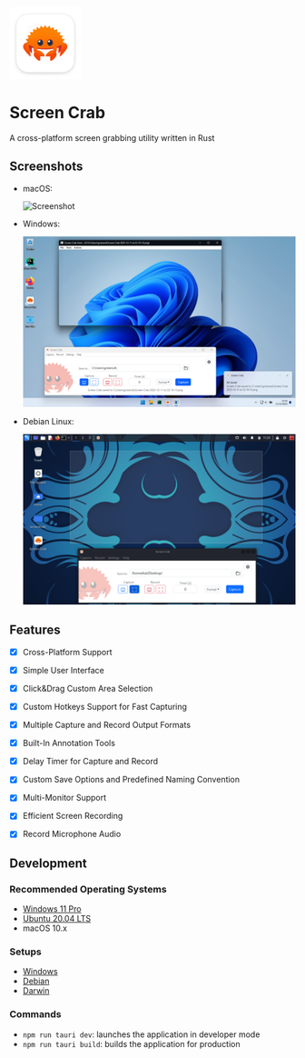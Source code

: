 <img width="25%" src="./screencrab/src-tauri/icons/Square310x310Logo.png">

# Screen Crab

A cross-platform screen grabbing utility written in Rust


## Screenshots
- macOS:

    ![Screenshot](./screencrab/screenshots/ScreenCrab_macOS.png)

- Windows:

    ![Screenshot](./screencrab/screenshots/ScreenCrab_Windows.png)

- Debian Linux:

    ![Screenshot](./screencrab/screenshots/ScreenCrab_Linux.png)

## Features

- [x] Cross-Platform Support
- [x] Simple User Interface
- [x] Click&Drag Custom Area Selection
- [x] Custom Hotkeys Support for Fast Capturing
- [x] Multiple Capture and Record Output Formats
- [x] Built-In Annotation Tools
- [x] Delay Timer for Capture and Record
- [x] Custom Save Options and Predefined Naming Convention
- [x] Multi-Monitor Support
- [x] Efficient Screen Recording
- [x] Record Microphone Audio 



## Development 

### Recommended Operating Systems
- [Windows 11 Pro](https://www.microsoft.com/it-it/software-download/windows11)
- [Ubuntu 20.04 LTS](https://releases.ubuntu.com/focal/)
- macOS 10.x 

### Setups
- [Windows](screencrab/setup/windows.ps1)
- [Debian](screencrab/setup/debian.sh)
- [Darwin](screencrab/setup/darwin.sh)

### Commands

- `npm run tauri dev`: launches the application in developer mode
- `npm run tauri build`: builds the application for production
